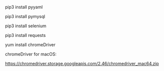 pip3 install pyyaml

pip3 install pymysql

pip3 install selenium

pip3 install requests

yum install chromeDriver

chromeDriver for macOS:

https://chromedriver.storage.googleapis.com/2.46/chromedriver_mac64.zip